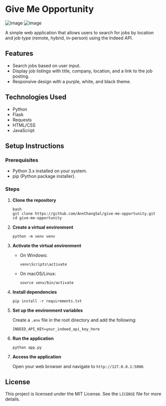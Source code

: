 # Give Me Opportunity

![image](https://github.com/AnnChangSal/give-me-opportunity/assets/gmo-search.png)
![image](https://github.com/AnnChangSal/give-me-opportunity/assets/gmo-search-results.png)

A simple web application that allows users to search for jobs by location and job type (remote, hybrid, in-person) using the Indeed API.

## Features

- Search jobs based on user input.
- Display job listings with title, company, location, and a link to the job posting.
- Responsive design with a purple, white, and black theme.

## Technologies Used

- Python
- Flask
- Requests
- HTML/CSS
- JavaScript

## Setup Instructions

### Prerequisites

- Python 3.x installed on your system.
- pip (Python package installer).

### Steps

1. **Clone the repository**

   ```
   bash
   git clone https://github.com/AnnChangSal/give-me-opportunity.git
   cd give-me-opportunity
   ```
2. **Create a virtual environment**

   ```
   python -m venv venv
   ```
3. **Activate the virtual environment**

   - On Windows:
     ```
     venv\Scripts\activate
     ```
   - On macOS/Linux:
     ```
     source venv/bin/activate
     ```
4. **Install dependencies**

   ```
   pip install -r requirements.txt
   ```
5. **Set up the environment variables**

   Create a `.env` file in the root directory and add the following:
   ```
   INDEED_API_KEY=your_indeed_api_key_here
   ```
6. **Run the application**

   ```
   python app.py
   ```
7. **Access the application**

   Open your web browser and navigate to `http://127.0.0.1:5000`.

## License

This project is licensed under the MIT License. See the `LICENSE` file for more details.
